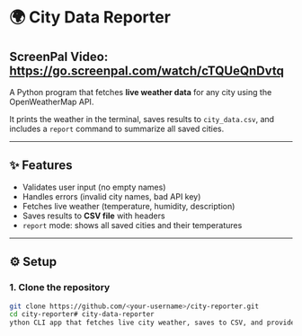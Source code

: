 # 🌍 City Data Reporter 
## ScreenPal Video: https://go.screenpal.com/watch/cTQUeQnDvtq 

A Python program that fetches **live weather data** for any city using the OpenWeatherMap API.  

It prints the weather in the terminal, saves results to `city_data.csv`, and includes a `report` command to summarize all saved cities.  

---

## ✨ Features  
- Validates user input (no empty names)  
- Handles errors (invalid city names, bad API key)  
- Fetches live weather (temperature, humidity, description)  
- Saves results to **CSV file** with headers  
- `report` mode: shows all saved cities and their temperatures  

---

## ⚙️ Setup  

### 1. Clone the repository  
```bash
git clone https://github.com/<your-username>/city-reporter.git
cd city-reporter# city-data-reporter
ython CLI app that fetches live city weather, saves to CSV, and provides a report summary using OpenWeatherMap API.
